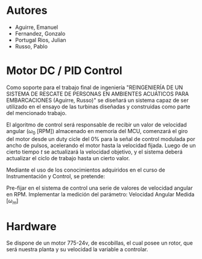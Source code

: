 # Autores 
- Aguirre, Emanuel
- Fernandez, Gonzalo
- Portugal Rios, Julian
- Russo, Pablo

# Motor DC / PID Control
Como soporte para el trabajo final de ingeniería "REINGENIERÍA DE UN SISTEMA DE RESCATE DE PERSONAS EN AMBIENTES ACUÁTICOS PARA EMBARCACIONES (Aguirre, Russo)"
se diseñará un sistema capaz de ser utilizado en el ensayo de las turbinas diseñadas y construidas como parte del mencionado trabajo.

El algoritmo de control será responsable de recibir un valor de velocidad angular ($\omega_0$ [RPM]) almacenado en memoria del MCU,
comenzará el giro del motor desde un duty cicle del 0% para la señal de control modulada por ancho de pulsos, acelerando el motor hasta la velocidad fijada. 
Luego de un cierto tiempo $t$ se actualizará la velocidad objetivo, y el sistema deberá actualizar el ciclo de trabajo hasta un cierto valor. 

Mediante el uso de los conocimientos adquiridos en el curso de Instrumentación y Control, se pretende:

 Pre-fijar en el sistema de control una serie de valores de velocidad angular en RPM.
Implementar la medición del parámetro: Velocidad Angular Medida [$\omega_m$] 

# Hardware
Se dispone de un motor 775-24v, de escobillas, el cual posee un rotor, que será nuestra planta y su velocidad la variable a controlar.
